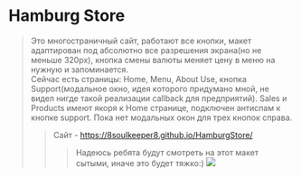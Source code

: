 # Hamburg Store
>Это многостраничный сайт, работают все кнопки, макет адаптирован под абсолютно все разрешения экрана(но не меньше 320px), кнопка смены валюты меняет цену в меню на нужную и запоминается.<br>  Сейчас есть страницы: Home, Menu, About Use, кнопка Support(модальное окно, идея которого придумано мной, не видел нигде такой реализации callback для предприятий). Sales и Products имеют якоря к Home странице, подключен антиспам к кнопке support.
Пока нет модальных окон для трех кнопок справа. 
>>Сайт - https://8soulkeeper8.github.io/HamburgStore/
>>>Надеюсь ребята будут смотреть на этот макет сытыми, иначе это будет тяжко:)
>>>![](https://platinmods.com/data/avatars/o/1368/1368550.jpg?1604114215)

